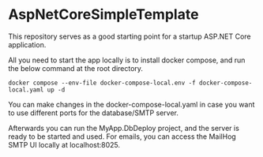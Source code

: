 # AspNetCoreSimpleTemplate
This repository serves as a good starting point for a startup ASP.NET Core application.

All you need to start the app locally is to install docker compose, and run the below command at the root directory.

```
docker compose --env-file docker-compose-local.env -f docker-compose-local.yaml up -d
```
You can make changes in the docker-compose-local.yaml in case you want to use different ports for the database/SMTP server.

Afterwards you can run the MyApp.DbDeploy project, and the server is ready to be started and used.
For emails, you can access the MailHog SMTP UI locally at localhost:8025.